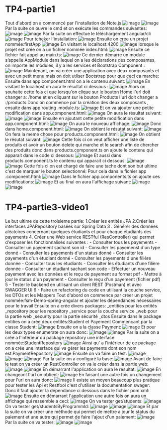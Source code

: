# TP4-partie1
Tout d'abord on a commencé par l'installation de:Note.js
![image](https://github.com/baayaouiimane/TP4-complet/assets/167249908/00c3501d-8f27-4238-a46d-7bc4d3dd583d)
![image](https://github.com/baayaouiimane/TP4-complet/assets/167249908/4948ca0a-ae78-40c6-9446-05fe16c0eb7e)
Par la suite on ouvre le cmd et on exécute les commandes suivantes:
![image](https://github.com/baayaouiimane/TP4-complet/assets/167249908/ceced17e-db4d-426a-b7c4-2b8344c6bffe)
![image](https://github.com/baayaouiimane/TP4-complet/assets/167249908/054e7caf-be92-4dad-914d-774434216741)
Par la suite on effectue le téléchargement angular/cli
![image](https://github.com/baayaouiimane/TP4-complet/assets/167249908/967bfc60-f31e-4bf3-8aec-0b6916a37dff)
Pour tcheker l'installation:
![image](https://github.com/baayaouiimane/TP4-complet/assets/167249908/35d99751-c19e-49c8-9308-8c80ef88272e)
Ensuite on crée un projet nommée:firstApp
![image](https://github.com/baayaouiimane/TP4-complet/assets/167249908/9f3c370c-6036-4f2d-a984-92c0fd96b739)
En visitant le localhost:4200
![image](https://github.com/baayaouiimane/TP4-complet/assets/167249908/8690a02f-8608-4c27-9278-00ed71889cf8)
lorsque le projet est crée on a un fichier nommée index.html:
![image](https://github.com/baayaouiimane/TP4-complet/assets/167249908/7976a694-146c-499b-a6aa-db7c09ced8e5)
Ensuite ce fichier fait appel au main.ts:
![image](https://github.com/baayaouiimane/TP4-complet/assets/167249908/97112d46-da39-4463-b405-88ae60abc921)
Ce dernier démarre un module s’appelle AppModule dans lequel on a les déclarations des composantes, on importe les modules, il y a les services et Bootstrap Component :
![image](https://github.com/baayaouiimane/TP4-complet/assets/167249908/b1368829-cb7c-4eed-b15d-76e47a73cd5b)
Maintenant, on va créer une application avec deux composants et avec un petit menu mais on doit utliser Bootstrap pour que ceci ca marche:
Ensuite dans app.component.html on a le contenu suivant:
![image](https://github.com/baayaouiimane/TP4-complet/assets/167249908/80760050-d89e-49c6-8b58-f462e0808326)
En visitant le localhost on aura le résultat ci dessous :
![image](https://github.com/baayaouiimane/TP4-complet/assets/167249908/40d7df9f-c5a2-4338-8d5d-06aaac9dd62d)
Alors on souhaite cette fois ci que lorsqu'on  clique sur le bouton Home l'url doit changer a: /home et en cliquant sur le bouton Products l'url doit changer a :/products
Donc on commence par la création des deux composants , ensuite dans app.routing .module.ts:
![image](https://github.com/baayaouiimane/TP4-complet/assets/167249908/77075676-5407-4e9f-9ac1-dccc5aef71c2)
Et on va ajouter une petite modification dans app.component.html:
![image](https://github.com/baayaouiimane/TP4-complet/assets/167249908/3bbb625e-a517-4bb5-9d48-ca171446864a)
On aura le résultat suivant:
![image](https://github.com/baayaouiimane/TP4-complet/assets/167249908/a28df7d1-6157-41aa-a782-d525933b9fc8)
![image](https://github.com/baayaouiimane/TP4-complet/assets/167249908/4384744f-9bba-4a2f-a586-a536862b43c0)
Ensuite en ajoutant cette petite modification dans app.component.html:
![image](https://github.com/baayaouiimane/TP4-complet/assets/167249908/f4494705-31e2-4e5f-b04b-12680cc6a782)
On aura le nouveau affichage:
![image](https://github.com/baayaouiimane/TP4-complet/assets/167249908/c414cf07-e25f-40da-b3cf-a2c26aa1c754)
Donc dans home.component.html:
![image](https://github.com/baayaouiimane/TP4-complet/assets/167249908/55a17cf1-04ba-4aa6-9b6f-2acda78d641d)
On obtient le résutat suivant:
![image](https://github.com/baayaouiimane/TP4-complet/assets/167249908/696d04ff-ab51-4c9f-ab90-b526c7dc8b6f)
On fera la meme chose pour products.component.html:
![image](https://github.com/baayaouiimane/TP4-complet/assets/167249908/0a1856ef-ffe3-450f-8f5e-eece8979130b)
On obtient le résutat suivant:
![image](https://github.com/baayaouiimane/TP4-complet/assets/167249908/d862ea39-acec-499b-882b-1b83f18fa4cd)
Cette fois ci on veut afficher une liste de produits et avoir un bouton delete qui marche et le search afin de chercher des produits donc dans products.component.ts  on ajoute le contenu qui apparait dans le code ci dessous:
![image](https://github.com/baayaouiimane/TP4-complet/assets/167249908/845dae1a-6b50-4c2b-ad62-31e6c56a956f)
Et aussi dans products.component.ts le contenu qui apparait ci dessous: 
![image](https://github.com/baayaouiimane/TP4-complet/assets/167249908/15efe2e6-f0d5-4555-acc3-8688ff945aa3)
![image](https://github.com/baayaouiimane/TP4-complet/assets/167249908/fdcd0217-5599-4853-83a3-2e56d9cd5f4d)
Cette fois ci on est chargé de faire une tache dont son but ultime c'est de marquer le bouton selectionné:
Pour cela dans le fichier app .component.html:
![image](https://github.com/baayaouiimane/TP4-complet/assets/167249908/6aacfd63-7b37-497a-975f-090ccf87ef04)
Dans le fichier app.components.ts on ajoute ces modifications:
![image](https://github.com/baayaouiimane/TP4-complet/assets/167249908/c17fe529-1b8b-445b-8137-668267a863a0)
Et au final on aura l'affichage suivant:
![image](https://github.com/baayaouiimane/TP4-complet/assets/167249908/780a7bee-4c63-40bb-9dd3-532f79332ef0)
![image](https://github.com/baayaouiimane/TP4-complet/assets/167249908/da0cee18-06a5-49df-87ab-36f2b1d6b110)
# TP4-partie3-video1
Le but ultime de cette troisieme partie: 
1.Créer les entités JPA
2.Créer les interfaces JPARepository basées sur Spring Data
3 . Générer des données aléatoires concernant quelques étudiants et pour chaque étudiants des payements
4. Créer une Web service RESTful (ResController) qui permet d'exposer les fonctionnalisés suivantes :
    - Consulter tous les payements
    - Consulter un payement sachant son id
    - Consulter les payemenst d'un type donné
    - Consulter les payements d'un status donné
    - Consulter les payements d'un étudiant donné
    - Consulter les payements d'une filière donnée
    - Consulter tous les étudiants
    - Consulter les étudiants d'une filière donnée
    - Consulter un étudiant sachant son code
    - Effectuer un nouveau payement avec les données et le reçu de payement au format pdf
    - Mettre à jour le status d'un payement
    - Consulter le reçu d'un payement  (fichier pdf) 
     5 - Tester le backend en utilisant un client REST (Postman) et avec SWAGGER UI
     6 - Faire un refactoring du code en utilisant la couche service, les DTOs et les Mappers
Tout d'abord on commence par créer un projet nommée:fsm-Demo-spring-angular et ajouter les dépendances nécessaires pour le travail
Ensuite on a crée divers packages: 
_entities pour les entités
_repository pour les repository
_service pour la couche service
_web pour la partie web
_security pour la partie sécurité
_dtos
Ensuite dans le package entities on a crée deux entités:Student et Payement
Commencant par la classe Student:
![image](https://github.com/baayaouiimane/TP4-complet/assets/167249908/d2921b79-3e9d-417f-8871-3af7eface653)
Ensuite on a la classe Payment:
![image](https://github.com/baayaouiimane/TP4-complet/assets/167249908/18448174-fbb8-45ef-a531-1fc44b85e949)
Et pour les deux types enumerate on aura donc:
![image](https://github.com/baayaouiimane/TP4-complet/assets/167249908/801ab5b3-8a2c-4715-890b-dc72e43e928f)
![image](https://github.com/baayaouiimane/TP4-complet/assets/167249908/5cd808c7-5789-4189-bd1b-5582274efd6e)
Par la suite on a crée a l'intérieur du package repository une interface nommée:StudentRepository
![image](https://github.com/baayaouiimane/TP4-complet/assets/167249908/2689aa50-8173-41b7-aa7b-96e3992d2ac5)
Ainsi qu' a l'intérieur de ce package on a crée une interface qui va gérer les payments dont son nom est:PaymentRepository
![image](https://github.com/baayaouiimane/TP4-complet/assets/167249908/245e62a8-1335-4185-8792-717b6ad73650)
Ensuite on va faire un test:
![image](https://github.com/baayaouiimane/TP4-complet/assets/167249908/06087cab-ae68-4a74-ad71-dcbd4521f5db)
![image](https://github.com/baayaouiimane/TP4-complet/assets/167249908/06d491b4-5bc9-4d2e-af8c-ae3a0f47d352)
![image](https://github.com/baayaouiimane/TP4-complet/assets/167249908/227ffe39-fd09-4994-8c67-d116537e0452)
Par la suite on a configuré la base:
![image](https://github.com/baayaouiimane/TP4-complet/assets/167249908/a5d71a85-93e9-4202-b5b7-3145475a7f2a)
Avant de faire le test on va créer un RestController on va le créer dans la partie web:
![image](https://github.com/baayaouiimane/TP4-complet/assets/167249908/a6cd9c9d-4759-4c6d-b761-56b6a99393f3)
![image](https://github.com/baayaouiimane/TP4-complet/assets/167249908/e7eff385-865c-4c39-8bb9-4c27b02a9b33)
En démarrant l'application on aura le résultat:
![image](https://github.com/baayaouiimane/TP4-complet/assets/167249908/38102698-cfec-4019-813e-2f0dfe89f57b)
En changeant l'url on obtient:
![image](https://github.com/baayaouiimane/TP4-complet/assets/167249908/111a4214-95cb-4582-bd68-9c08feb95555)
En faisant une autre fois un changement pour l'url on aura donc:
![image](https://github.com/baayaouiimane/TP4-complet/assets/167249908/6413dcf6-4a42-43e3-a57d-461d05bfa800)
Il existe un moyen beaucoup plus pratique pour tester les Api et Restfool c'est d'utiliser la documentation swager:
Donc il faut ajouter la dépendance ci dessous dans le fichier pom.xml:
![image](https://github.com/baayaouiimane/TP4-complet/assets/167249908/a7f8f3ab-0d3f-47dd-bfc3-b7478350b38c)
Ensuite en démarrant l'application une autre fois on aura un affichage qui ressemble a ceci:
![image](https://github.com/baayaouiimane/TP4-complet/assets/167249908/c7edb18b-c611-4498-aff2-b1ba4f3f7de0)
On va tester get/students:
![image](https://github.com/baayaouiimane/TP4-complet/assets/167249908/0e76e7d8-7022-46d1-b1b9-89acd0f142a0)
On va tester get/studentsByProgrammId:
![image](https://github.com/baayaouiimane/TP4-complet/assets/167249908/7867fe72-0426-4b9c-9b7e-f2c3f165d453)
![image](https://github.com/baayaouiimane/TP4-complet/assets/167249908/9601343f-2a2d-4cd5-ac9a-ab93c2476524)
![image](https://github.com/baayaouiimane/TP4-complet/assets/167249908/11ad34de-5b8f-4997-8586-b07282213cb3)
Et par la suite on va créer une méthode qui permet de mettre a jour le status du paiement et une autre qui permet de faire l'ajout d'un paiement:
![image](https://github.com/baayaouiimane/TP4-complet/assets/167249908/53a909e4-968b-4d32-8b16-8ecaf844ca21)
Par la suite on va tester:
![image](https://github.com/baayaouiimane/TP4-complet/assets/167249908/42ca572d-3f33-4083-b339-ee8e47b62a1a)
![image](https://github.com/baayaouiimane/TP4-complet/assets/167249908/55a763c0-4caa-4f63-91ca-7ae370c77627)















